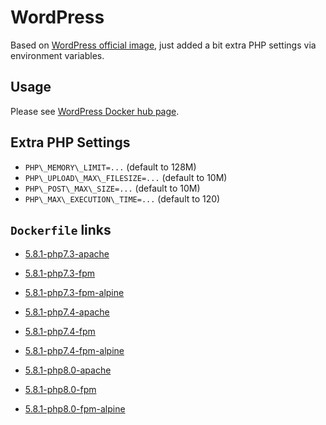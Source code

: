 # WordPress

Based on [WordPress official image](https://hub.docker.com/_/wordpress/), just added a bit extra PHP settings via environment variables.

## Usage

Please see [WordPress Docker hub page](https://hub.docker.com/_/wordpress/).

## Extra PHP Settings

* `PHP\_MEMORY\_LIMIT=...` (default to 128M)
* `PHP\_UPLOAD\_MAX\_FILESIZE=...` (default to 10M)
* `PHP\_POST\_MAX\_SIZE=...` (default to 10M)
* `PHP\_MAX\_EXECUTION\_TIME=...` (default to 120)

## `Dockerfile` links

* [5.8.1-php7.3-apache](https://github.com/alwynpan/docker-wordpress/blob/master/Dockerfile.php7.3-apache)
* [5.8.1-php7.3-fpm](https://github.com/alwynpan/docker-wordpress/blob/master/Dockerfile.php7.3-fpm)
* [5.8.1-php7.3-fpm-alpine](https://github.com/alwynpan/docker-wordpress/blob/master/Dockerfile.php7.3-fpm-alpine)

* [5.8.1-php7.4-apache](https://github.com/alwynpan/docker-wordpress/blob/master/Dockerfile.php7.4-apache)
* [5.8.1-php7.4-fpm](https://github.com/alwynpan/docker-wordpress/blob/master/Dockerfile.php7.4-fpm)
* [5.8.1-php7.4-fpm-alpine](https://github.com/alwynpan/docker-wordpress/blob/master/Dockerfile.php7.4-fpm-alpine)

* [5.8.1-php8.0-apache](https://github.com/alwynpan/docker-wordpress/blob/master/Dockerfile.php8.0-apache)
* [5.8.1-php8.0-fpm](https://github.com/alwynpan/docker-wordpress/blob/master/Dockerfile.php8.0-fpm)
* [5.8.1-php8.0-fpm-alpine](https://github.com/alwynpan/docker-wordpress/blob/master/Dockerfile.php8.0-fpm-alpine)

